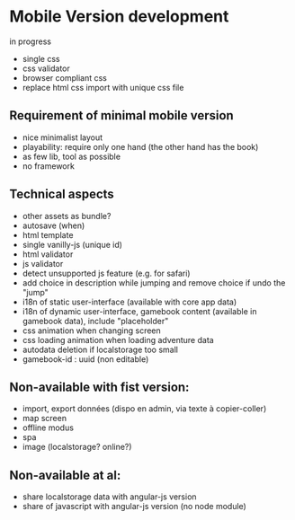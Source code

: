 # Mobile Version development

in progress
* single css
* css validator
* browser compliant css
* replace html css import with unique css file

## Requirement of minimal mobile version
* nice minimalist layout
* playability: require only one hand (the other hand has the book)
* as few lib, tool as possible
* no framework

## Technical aspects
* other assets as bundle?
* autosave (when)
* html template
* single vanilly-js (unique id)
* html validator
* js validator
* detect unsupported js feature (e.g. for safari)
* add choice in description while jumping and remove choice if undo the "jump"
* i18n of static user-interface (available with core app data)
* i18n of dynamic user-interface, gamebook content (available in gamebook data), include "placeholder"
* css animation when changing screen
* css loading animation when loading adventure data
* autodata deletion if localstorage too small
* gamebook-id : uuid (non editable)

## Non-available with fist version:
* import, export données (dispo en admin, via texte à copier-coller)
* map screen
* offline modus
* spa
* image (localstorage? online?)

## Non-available at al:
* share localstorage data with angular-js version
* share of javascript with angular-js version (no node module)
